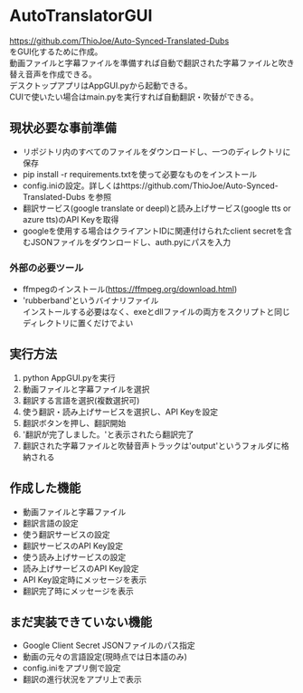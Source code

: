 # AutoTranslatorGUI  
https://github.com/ThioJoe/Auto-Synced-Translated-Dubs  
をGUI化するために作成。  
動画ファイルと字幕ファイルを準備すれば自動で翻訳された字幕ファイルと吹き替え音声を作成できる。  
デスクトップアプリはAppGUI.pyから起動できる。  
CUIで使いたい場合はmain.pyを実行すれば自動翻訳・吹替ができる。  

## 現状必要な事前準備
- リポジトリ内のすべてのファイルをダウンロードし、一つのディレクトリに保存
- pip install -r requirements.txtを使って必要なものをインストール
- config.iniの設定。詳しくはhttps://github.com/ThioJoe/Auto-Synced-Translated-Dubs を参照
- 翻訳サービス(google translate or deepl)と読み上げサービス(google tts or azure tts)のAPI Keyを取得
- googleを使用する場合はクライアントIDに関連付けられたclient secretを含むJSONファイルをダウンロードし、auth.pyにパスを入力

### 外部の必要ツール
- ffmpegのインストール(https://ffmpeg.org/download.html)
- 'rubberband'というバイナリファイル  
  インストールする必要はなく、exeとdllファイルの両方をスクリプトと同じディレクトリに置くだけでよい

## 実行方法  
1. python AppGUI.pyを実行
2. 動画ファイルと字幕ファイルを選択
3. 翻訳する言語を選択(複数選択可)
4. 使う翻訳・読み上げサービスを選択し、API Keyを設定
5. 翻訳ボタンを押し、翻訳開始
6. '翻訳が完了しました。'と表示されたら翻訳完了
7. 翻訳された字幕ファイルと吹替音声トラックは'output'というフォルダに格納される

## 作成した機能  
- 動画ファイルと字幕ファイル
- 翻訳言語の設定  
- 使う翻訳サービスの設定
- 翻訳サービスのAPI Key設定
- 使う読み上げサービスの設定
- 読み上げサービスのAPI Key設定
- API Key設定時にメッセージを表示
- 翻訳完了時にメッセージを表示

## まだ実装できていない機能  
- Google Client Secret JSONファイルのパス指定
- 動画の元々の言語設定(現時点では日本語のみ)
- config.iniをアプリ側で設定
- 翻訳の進行状況をアプリ上で表示
